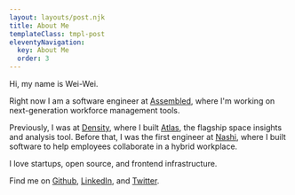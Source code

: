 ```yaml
---
layout: layouts/post.njk
title: About Me
templateClass: tmpl-post
eleventyNavigation:
  key: About Me
  order: 3
---
```


Hi, my name is Wei-Wei.

Right now I am a software engineer at [Assembled](https://www.assembled.com/), where I'm working on next-generation workforce management tools.

Previously, I was at [Density](https://density.io/), where I built [Atlas](https://density.io/atlas), the flagship space insights and analysis tool. Before that, I was the first engineer at [Nashi](https://www.prnewswire.com/news-releases/density-acquires-nashi-a-desk--and-space-reservation-solution-to-better-enable-hybrid-workplaces-301321843.html), where I built software to help employees collaborate in a hybrid workplace.

I love startups, open source, and frontend infrastructure.

Find me on [Github](https://github.com/wuweiweiwu), [LinkedIn](https://www.linkedin.com/in/hungweiwu/), and [Twitter](https://twitter.com/wuweiweiwu).
